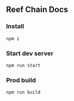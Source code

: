 ## Reef Chain Docs

### Install
```
npm i
```

### Start dev server
```
npm run start
```

### Prod build
```
npm run build
```
